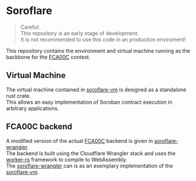 # Soroflare
> Careful:  
> This repository is an early stage of development.   
> It is not recommended to use this code in an production enviroment!

This repository contains the environment and virtual machine running as the backbone for the [FCA00C][fca00c] contest.  

## Virtual Machine 
The virtual machine contained in [soroflare-vm] is designed as a standalone rust crate.  
This allows an easy implementation of Soroban contract execution in arbitrary applications.

## FCA00C backend
A modified version of the actual [FCA00C][fca00c] backend is given in [soroflare-wrangler].  
The backend is built using the Cloudflare Wrangler stack and uses the [worker-rs] framework to compile to
WebAssembly.  
The [soroflare-wrangler] can is as an exemplary implementation of the [soroflare-vm].


[fca00c]: https://fca00c.com
[soroflare-vm]: ./soroflare-vm/
[soroflare-wrangler]: ./soroflare-wrangler/
[worker-rs]: https://github.com/cloudflare/workers-rs